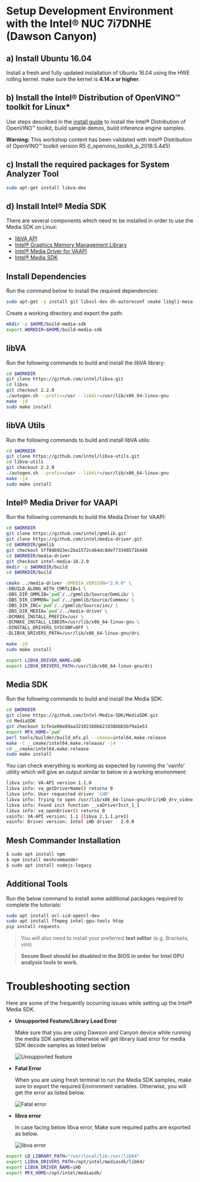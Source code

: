 # Setup Development Environment with the Intel® NUC 7i7DNHE (Dawson Canyon)

## a) Install Ubuntu 16.04
Install a fresh and fully updated installation of Ubuntu 16.04 using the HWE rolling kernel. make sure the kernel is **4.14.x or higher**.

## b) Install the Intel® Distribution of OpenVINO™ toolkit for Linux*
Use steps described in the [install guide](https://software.intel.com/en-us/articles/OpenVINO-Install-Linux) to install the Intel® Distribution of OpenVINO™ toolkit, build sample demos, build inference engine samples.

**Warning:** This workshop content has been validated with Intel® Distribution of OpenVINO™ toolkit version R5 (l_openvino_toolkit_p_2018.5.445)

## c) Install the required packages for System Analyzer Tool
``` bash
sudo apt-get install libva-dev
```

## d) Install Intel® Media SDK
There are several components which need to be installed in order to use the Media SDK on Linux:
 - [libVA API](https://github.com/intel/libva)
 - [Intel® Graphics Memory Management Library](https://github.com/intel/gmmlib)
 - [Intel® Media Driver for VAAPI](https://github.com/intel/media-driver)
 - [Intel® Media SDK](https://github.com/Intel-Media-SDK/MediaSDK)

## Install Dependencies
Run the command below to install the required dependencies:
``` bash
sudo apt-get -y install git libssl-dev dh-autoreconf cmake libgl1-mesa-dev libpciaccess-dev
```
Create a working directory and export the path:
``` bash
mkdir -p $HOME/build-media-sdk
export WORKDIR=$HOME/build-media-sdk
```

## libVA
Run the following commands to build and install the libVA library:
``` bash
cd $WORKDIR
git clone https://github.com/intel/libva.git
cd libva
git checkout 2.2.0
./autogen.sh --prefix=/usr --libdir=/usr/lib/x86_64-linux-gnu
make -j4
sudo make install
```
## libVA Utils
Run the following commands to build and install libVA utils:
``` bash
cd $WORKDIR
git clone https://github.com/intel/libva-utils.git
cd libva-utils
git checkout 2.2.0
./autogen.sh --prefix=/usr --libdir=/usr/lib/x86_64-linux-gnu
make -j4
sudo make install
```
## Intel® Media Driver for VAAPI
Run the following commands to build the Media Driver for VAAPI:
``` bash
cd $WORKDIR
git clone https://github.com/intel/gmmlib.git
git clone https://github.com/intel/media-driver.git
cd $WORKDIR/gmmlib
git checkout 5ff84b923ec2ba1572c464dc8def73348571b440
cd $WORKDIR/media-driver
git checkout intel-media-18.2.0
mkdir -p $WORKDIR/build
cd $WORKDIR/build

cmake ../media-driver -DMEDIA_VERSION="2.0.0" \
-DBUILD_ALONG_WITH_CMRTLIB=1 \
-DBS_DIR_GMMLIB=`pwd`/../gmmlib/Source/GmmLib/ \
-DBS_DIR_COMMON=`pwd`/../gmmlib/Source/Common/ \
-DBS_DIR_INC=`pwd`/../gmmlib/Source/inc/ \
-DBS_DIR_MEDIA=`pwd`/../media-driver \
-DCMAKE_INSTALL_PREFIX=/usr \
-DCMAKE_INSTALL_LIBDIR=/usr/lib/x86_64-linux-gnu \
-DINSTALL_DRIVERS_SYSCONF=OFF \
-DLIBVA_DRIVERS_PATH=/usr/lib/x86_64-linux-gnu/dri

make -j8
sudo make install

export LIBVA_DRIVER_NAME=iHD
export LIBVA_DRIVERS_PATH=/usr/lib/x86_64-linux-gnu/dri
```
## Media SDK
Run the following commands to build and install the Media SDK:
``` bash
cd $WORKDIR
git clone https://github.com/Intel-Media-SDK/MediaSDK.git
cd MediaSDK
git checkout 3cfe1e06e89aa32102160b621938bbb5bf9a1e53
export MFX_HOME=`pwd`
perl tools/builder/build_mfx.pl --cmake=intel64.make.release
make -C __cmake/intel64.make.release/ -j4
cd __cmake/intel64.make.release
sudo make install
```
You can check everything is working as expected by running the 'vainfo' utility which will give an output similar to below in a working environment:
``` bash
libva info: VA-API version 1.1.0
libva info: va_getDriverName() returns 0
libva info: User requested driver 'iHD'
libva info: Trying to open /usr/lib/x86_64-linux-gnu/dri/iHD_drv_video.so
libva info: Found init function __vaDriverInit_1_1
libva info: va_openDriver() returns 0
vainfo: VA-API version: 1.1 (libva 2.1.1.pre1)
vainfo: Driver version: Intel iHD driver - 2.0.0
```
## Mesh Commander Installation

```bash
$ sudo apt install npm
$ npm install meshcommander
$ sudo apt install nodejs-legacy
```

## Additional Tools
Run the below command to install some additional packages required to complete the tutorials:
``` bash
sudo apt install ocl-icd-opencl-dev
sudo apt install ffmpeg intel-gpu-tools htop
pip install requests
```
> You will also need to install your preferred **text editor** (e.g. Brackets, vim)

> **Secure Boot should be disabled in the BIOS in order for Intel GPU analysis tools to work.**

#	Troubleshooting section
Here are some of the frequently occurring issues while setting up the Intel® Media SDK.
- **Unsupported Feature/Library Load Error**

  Make sure that you are using Dawson and Canyon device while running the media SDK samples otherwise will get library load error for media SDK decode samples as listed below

  ![Unsupported feature](./Video_Performance/images/unsupported_feature_library.png)

- **Fatal Error**

  When you are using fresh terminal to run the Media SDK samples, make sure to export the required Environment variables. Otherwise, you will get the error as listed below.

  ![Fatal error](./Video_Performance/images/fatal_error.png)

- **libva error**

  In case facing below libva error, Make sure required paths are exported as below.

  ![libva error](./Video_Performance/images/libva-error.png)

```bash
export LD_LIBRARY_PATH="/usr/local/lib:/usr/lib64"
export LIBVA_DRIVERS_PATH=/opt/intel/mediasdk/lib64/
export LIBVA_DRIVER_NAME=iHD
export MFX_HOME=/opt/intel/mediasdk/
```
